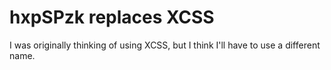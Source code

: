 # hxpSPzk replaces XCSS
I was originally thinking of using XCSS, but I think I'll have to use a different name.
